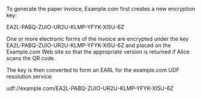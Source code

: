 To generate the paper invoice, Example.com first creates a new encryption key:

EA2L-PABQ-ZUIO-UR2U-KLMP-YFYK-XI5U-6Z

One or more electronic forms of the invoice are encrypted under the key 
EA2L-PABQ-ZUIO-UR2U-KLMP-YFYK-XI5U-6Z and placed on the Example.com Web site so that 
the appropriate version is returned if Alice scans the QR code.

The key is then converted to form an EARL for the example.com UDF resolution service:

udf://example.com/EA2L-PABQ-ZUIO-UR2U-KLMP-YFYK-XI5U-6Z
